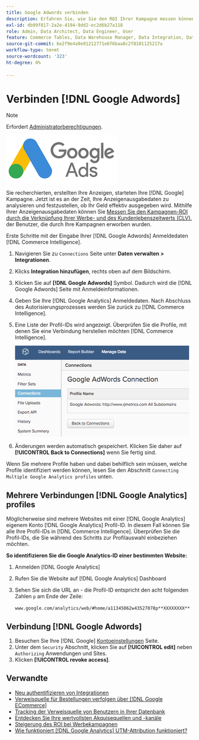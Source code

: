 ```yaml
---
title: Google Adwords verbinden
description: Erfahren Sie, wie Sie den ROI Ihrer Kampagne messen können, indem Sie Ihre Werbekosten und den Kundenlebenszeitwert (CLV) der durch Ihre Kampagnen erworbenen Benutzer miteinander verbinden.
exl-id: db99f817-2a2e-4194-9dd2-ec2d6b27a118
role: Admin, Data Architect, Data Engineer, User
feature: Commerce Tables, Data Warehouse Manager, Data Integration, Data Import/Export
source-git-commit: 6e2f9e4a9e91212771e6f6baa8c2f8101125217a
workflow-type: tm+mt
source-wordcount: '323'
ht-degree: 0%

---
```


# Verbinden [!DNL Google Adwords]

>[!NOTE]
>
>Erfordert [Administratorberechtigungen](../../../administrator/user-management/user-management.md).

![](../../../assets/Google_Adwords_logo.png)

Sie recherchierten, erstellten Ihre Anzeigen, starteten Ihre [!DNL Google] Kampagne. Jetzt ist es an der Zeit, Ihre Anzeigenausgabedaten zu analysieren und festzustellen, ob Ihr Geld effektiv ausgegeben wird. Mithilfe Ihrer Anzeigenausgabedaten können Sie [Messen Sie den Kampagnen-ROI durch die Verknüpfung Ihrer Werbe- und des Kundenlebenszeitwerts (CLV).](../../analysis/roi-ad-camp.md) der Benutzer, die durch Ihre Kampagnen erworben wurden.

Erste Schritte mit der Eingabe Ihrer [!DNL Google Adwords] Anmeldedaten [!DNL Commerce Intelligence].

1. Navigieren Sie zu `Connections` Seite unter **Daten verwalten > Integrationen**.
1. Klicks **Integration hinzufügen**, rechts oben auf dem Bildschirm.
1. Klicken Sie auf **[!DNL Google Adwords]** Symbol. Dadurch wird die [!DNL Google Adwords] Seite mit Anmeldeinformationen.
1. Geben Sie Ihre [!DNL Google Analytics] Anmeldedaten. Nach Abschluss des Autorisierungsprozesses werden Sie zurück zu [!DNL Commerce Intelligence].
1. Eine Liste der Profil-IDs wird angezeigt. Überprüfen Sie die Profile, mit denen Sie eine Verbindung herstellen möchten [!DNL Commerce Intelligence].

   ![](../../../assets/cnnct-profile.png)

1. Änderungen werden automatisch gespeichert. Klicken Sie daher auf **[!UICONTROL Back to Connections]** wenn Sie fertig sind.

Wenn Sie mehrere Profile haben und dabei behilflich sein müssen, welche Profile identifiziert werden können, lesen Sie den Abschnitt `Connecting Multiple Google Analytics profiles` unten.

## Mehrere Verbindungen [!DNL Google Analytics] profiles

Möglicherweise sind mehrere Websites mit einer [!DNL Google Analytics] eigenem Konto [!DNL Google Analytics] Profil-ID. In diesem Fall können Sie alle Ihre Profil-IDs in [!DNL Commerce Intelligence]. Überprüfen Sie die Profil-IDs, die Sie während des Schritts zur Profilauswahl einbeziehen möchten.

**So identifizieren Sie die Google Analytics-ID einer bestimmten Website:**

1. Anmelden [!DNL Google Analytics]
1. Rufen Sie die Website auf [!DNL Google Analytics] Dashboard
1. Sehen Sie sich die URL an - die Profil-ID entspricht den acht folgenden Zahlen `p` am Ende der Zeile:

   `www.google.com/analytics/web/#home/a11345062w43527078p**XXXXXXXX**`

## Verbindung [!DNL Google Adwords]

1. Besuchen Sie Ihre [!DNL Google] [Kontoeinstellungen](https://www.google.com/account/about/?hl=en) Seite.
1. Unter dem `Security` Abschnitt, klicken Sie auf **[!UICONTROL edit]** neben `Authorizing` Anwendungen und Sites.
1. Klicken **[!UICONTROL revoke access]**.

## Verwandte

* [Neu authentifizieren von Integrationen](https://experienceleague.adobe.com/docs/commerce-knowledge-base/kb/how-to/mbi-reauthenticating-integrations.html)
* [Verweisquelle für Bestellungen verfolgen über [!DNL Google ECommerce]](../integrations/google-ecommerce.md)
* [Tracking der Verweisquelle von Benutzern in Ihrer Datenbank](../../analysis/google-track-user-acq.md)
* [Entdecken Sie Ihre wertvollsten Akquisequellen und -kanäle](../../analysis/most-value-source-channel.md)
* [Steigerung des ROI bei Werbekampagnen](../../analysis/roi-ad-camp.md)
* [Wie funktioniert [!DNL Google Analytics] UTM-Attribution funktioniert?](../../analysis/utm-attributes.md)
